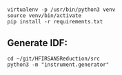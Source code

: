 #



##


```
virtualenv -p /usr/bin/python3 venv
source venv/bin/activate
pip install -r requirements.txt 
```

## Generate IDF:

```
cd ~/git/HFIRSANSReduction/src 
python3 -m "instrument.generator"
```